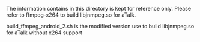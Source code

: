The information contains in this directory is kept for reference only. Please refer to ffmpeg-x264
to build libjnmpeg.so for aTalk.

build_ffmpeg_android_2.sh is the modified version use to build libjnmpeg.so for aTalk without x264
support
